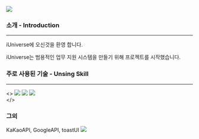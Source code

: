 <img src="https://capsule-render.vercel.app/api?type=waving&color=BDBDC8&height=150&section=header&text=iUniverse"/>

### 소개 - Introduction
---
iUniverse에 오신것을 환영 합니다.

iUniverse는 범용적인 업무 지원 시스템을 만들기 위해 프로젝트를 시작했습니다.

### 주로 사용된 기술 - Unsing Skill
---
<>
    <img src="https://img.shields.io/badge/Next.js-000?logo=nextdotjs&logoColor=fff&style=for-the-badge"/>
    <img src="https://img.shields.io/badge/TypeScript-007ACC?style=for-the-badge&logo=typescript&logoColor=white"/>
     <img src="https://img.shields.io/badge/HTML5-E34F26?style=for-the-badge&logo=html5&logoColor=white"/>    
</>

### 그외

KaKaoAPI, GoogleAPI, toastUI
<img src="https://capsule-render.vercel.app/api?type=waving&color=BDBDC8&height=150&section=footer" />
